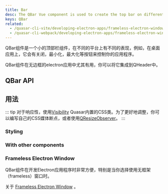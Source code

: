 ```yaml
---
title: Bar
desc: The QBar Vue component is used to create the top bar on different platforms.
keys: QBar
related:
  - /quasar-cli-vite/developing-electron-apps/frameless-electron-window
  - /quasar-cli-webpack/developing-electron-apps/frameless-electron-window
---
```


QBar组件是一个小的顶部栏组件，在不同的平台上有不同的表现，例如，在桌面应用上，它会有关闭，最小化，最大化等按钮来控制你的应用程序。

QBar组件在无边框的electron应用中尤其有用，你可以将它集成到QHeader中。

## QBar API

<doc-api file="QBar" />

## 用法

::: tip
对于响应性，使用[Visibility](/style/visibility#Window-Width-Related)  Quasar内置的CSS类。为了更好地调整，你可以编写自己的CSS媒体断点，或者使用[QResizeObserver](/vue-components/resize-observer)。
:::

### Styling

<doc-example title="MacOS style" file="QBar/MacOS" no-edit />

<doc-example title="Windows style" file="QBar/Windows" />

<doc-example title="iOS style" file="QBar/iOS" no-edit />

<doc-example title="Android style" file="QBar/Android" />

### With other components

<doc-example title="QMenu" file="QBar/Menu" />

<doc-example title="QDialog" file="QBar/Dialog" />

<doc-example title="QHeader with QToolbar" file="QBar/Header" />

### Frameless Electron Window
QBar组件在开发Electron应用程序时非常方便，特别是当你选择使用无框架（frameless）窗口时。

关于 [Frameless Electron Window](/quasar-cli/developing-electron-apps/frameless-electron-window) 。
